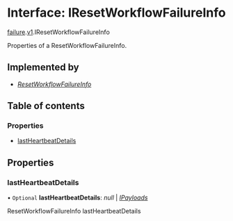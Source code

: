 # Interface: IResetWorkflowFailureInfo

[failure](../modules/proto.temporal.api.failure.md).[v1](../modules/proto.temporal.api.failure.v1.md).IResetWorkflowFailureInfo

Properties of a ResetWorkflowFailureInfo.

## Implemented by

* [*ResetWorkflowFailureInfo*](../classes/proto.temporal.api.failure.v1.resetworkflowfailureinfo.md)

## Table of contents

### Properties

- [lastHeartbeatDetails](proto.temporal.api.failure.v1.iresetworkflowfailureinfo.md#lastheartbeatdetails)

## Properties

### lastHeartbeatDetails

• `Optional` **lastHeartbeatDetails**: *null* \| [*IPayloads*](proto.temporal.api.common.v1.ipayloads.md)

ResetWorkflowFailureInfo lastHeartbeatDetails
